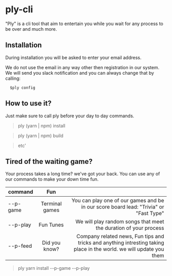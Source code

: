 # ply-cli
"Ply" is a cli tool that aim to entertain you while you wait for any process to be over and much more.

## Installation
During installation you will be asked to enter your email address.

We do not use the email in any way other then registration in our system.
We will send you slack notification and you can always change that by calling:
``` 
  $ply config
```

## How to use it?
Just make sure to call ply before your day to day commands.
> ply (yarn | npm) install

> ply (yarn | npm) build

> etc'

## Tired of the waiting game?
Your process takes a long time? we've got your back.
You can use any of our commands to make your down time fun.

| command        | Fun           |   |
| ------------- |:-------------:| -----:|
| --p-game     | Terminal games |  You can play one of our games and be in our score board lead: "Trivia" or "Fast Type" |
| --p-play      | Fun Tunes      |   We will play random songs that meet the duration of your process |
| --p-feed | Did you know?     |    Company related news, Fun tips and tricks and anything intresting taking place in the world. we will update you them |

> ply yarn install --p-game --p-play

